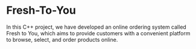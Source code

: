 # Fresh-To-You
In this C++ project, we have developed an online ordering system called Fresh to You, which aims to provide customers with a convenient platform to browse, select, and order products online.
